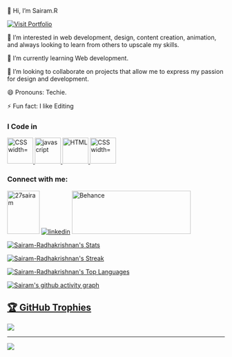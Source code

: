 👋 Hi, I’m Sairam.R
<p align="left">
  <a href="https://sairamr.my.canva.site/" target="_blank">
    <img src="https://img.shields.io/badge/Visit-Portfolio-blue?style=for-the-badge&logo=link&logoColor=white" alt="Visit Portfolio" />
  </a>
</p>
👀 I’m interested in web development, design, content creation, animation, and always looking to learn from others to upscale my skills.

🌱 I’m currently learning Web development. 

💞️ I’m looking to collaborate on projects that allow me to express my passion for design and development. 

😄 Pronouns: Techie. 


⚡ Fun fact: I like Editing 

<h3>I Code in</h3
<p> <a href="https://www.python.org/" target="_blank" rel="noreferrer"> <img src="https://img.icons8.com/?size=100&id=13441&format=png&color=000000" alt="CSS width="60" height="60"/> 
</a>          <a href="https://developer.mozilla.org/en-US/docs/Web/JavaScript" target="_blank" rel="noreferrer"> <img src="https://img.icons8.com/?size=100&id=PXTY4q2Sq2lG&format=png&color=000000" alt="javascript" width="60" height="60"
</a>
</a>          <a href="https://en.wikipedia.org/wiki/HTML" target="_blank" rel="noreferrer"> <img src="https://img.icons8.com/?size=100&id=EAUyKy3IwmqM&format=png&color=000000" alt="HTML" width="60" height="60"/> 
</a>
 <a href="https://developer.mozilla.org/en-US/docs/Web/CSS" target="_blank" rel="noreferrer"> <img src="https://img.icons8.com/?size=100&id=21278&format=png&color=000000" alt="CSS width="60" height="60"/> 
</a>



</p>


<h3 align="left">Connect with me:</h3>
<p align="left">
<a href="https://www.hackerrank.com/profile/27sairam"  target=”_blank”  > <img  src="https://raw.githubusercontent.com/rahuldkjain/github-profile-readme-generator/master/src/images/icons/Social/hackerrank.svg" alt="27sairam" height="100" width="75" /></a>
 <a href="https://www.linkedin.com/in/radhakrishnansairam/"  target=”_blank”  > <img  src="https://img.icons8.com/?size=100&id=13930&format=png&color=000000" alt="linkedin"  /></a>
 <a href="https://www.behance.net/Sairamradhakrishnan" target="_blank">
    <img src="https://img.shields.io/badge/Behance-1769ff?logo=behance&logoColor=white" alt="Behance" height="100" width="275" />
</p>


  





![Sairam-Radhakrishnan's Stats](https://github-readme-stats.vercel.app/api?username=Sairam-Radhakrishnan&theme=vue-dark&show_icons=true&hide_border=true&count_private=false)

![Sairam-Radhakrishnan's Streak](https://github-readme-streak-stats.herokuapp.com/?user=Sairam-Radhakrishnan&theme=vue-dark&hide_border=true)

![Sairam-Radhakrishnan's Top Languages](https://github-readme-stats.vercel.app/api/top-langs/?username=Sairam-Radhakrishnan&theme=vue-dark&show_icons=true&hide_border=true&layout=compact)


![Sairam's github activity graph](https://github-readme-activity-graph.vercel.app/graph?username=Sairam-Radhakrishnan&bg_color=000000&color=d7c3fe&line=a4c6bc&point=a98989&area=true&hide_border=true)

 
## 🏆 GitHub Trophies
![](https://github-profile-trophy.vercel.app/?username=Sairam-Radhakrishnan&theme=radical&no-frame=false&no-bg=true&margin-w=4)

---
[![](https://visitcount.itsvg.in/api?id=Sairam-Radhakrishnan&icon=0&color=0)](https://visitcount.itsvg.in)


<!---
Sairam-Radhakrishnan/Sairam-Radhakrishnan is a ✨ special ✨ repository because its `README.md` (this file) appears on your GitHub profile.
You can click the Preview link to take a look at your changes.
--->
